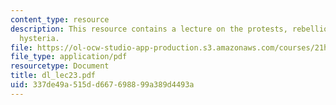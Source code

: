 ```yaml
---
content_type: resource
description: This resource contains a lecture on the protests, rebellion, and mass
  hysteria.
file: https://ol-ocw-studio-app-production.s3.amazonaws.com/courses/21h-522-japan-in-the-age-of-the-samurai-history-and-film-fall-2006/337de49a515dd667698899a389d4493a_dl_lec23.pdf
file_type: application/pdf
resourcetype: Document
title: dl_lec23.pdf
uid: 337de49a-515d-d667-6988-99a389d4493a
---
```

